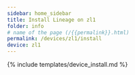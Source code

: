 ```yaml
---
sidebar: home_sidebar
title: Install Lineage on zl1
folder: info
# name of the page (/{{permalink}}.html)
permalink: /devices/zl1/install
device: zl1
---
```

{% include templates/device_install.md %}
